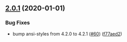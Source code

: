 ## [2.0.1](https://github.com/thenativeweb/isansi/compare/2.0.0...2.0.1) (2020-01-01)


### Bug Fixes

* bump ansi-styles from 4.2.0 to 4.2.1 ([#60](https://github.com/thenativeweb/isansi/issues/60)) ([f77aed2](https://github.com/thenativeweb/isansi/commit/f77aed2df0a005ab97346d6dd3d66d56a56bae7b))
